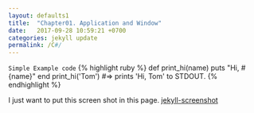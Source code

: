 ```yaml
---
layout: defaults1
title:  "Chapter01. Application and Window"
date:   2017-09-28 10:59:21 +0700
categories: jekyll update
permalink: /C#/
---
```

`Simple Example code`
{% highlight ruby %}
def print_hi(name)
  puts "Hi, #{name}"
end
print_hi('Tom')
#=> prints 'Hi, Tom' to STDOUT.
{% endhighlight %}

I just want to put this screen shot in this page.
[jekyll-screenshot](https://paypulse.github.io/assets/images/test.jpg)
